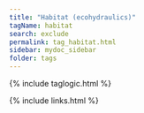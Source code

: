```yaml
---
title: "Habitat (ecohydraulics)"
tagName: habitat
search: exclude
permalink: tag_habitat.html
sidebar: mydoc_sidebar
folder: tags
---
```

{% include taglogic.html %}

{% include links.html %}
